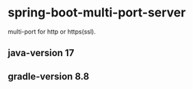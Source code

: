 # spring-boot-multi-port-server
multi-port for http or https(ssl).

## java-version 17
## gradle-version 8.8
